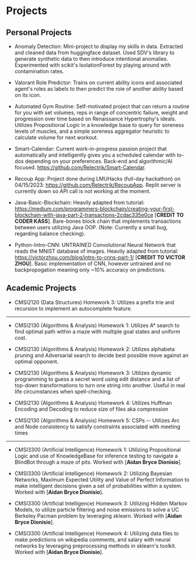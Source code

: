 # Projects


## Personal Projects
- Anomaly Detection: Mini-project to display my skills in data. Extracted and cleaned data from huggingface dataset. Used SDV's library to generate synthetic data to then introduce intentional anomalies. Experimented with scikit's IsolationForest by playing around with contamination rates.

- Valorant Role Predictor: Trains on current ability icons and associated agent's roles as labels to then predict the role of another ability based on its icon.
 
- Automated Gym Routine: Self-motivated project that can return a routine for you with set volumes, reps in range of concentric failure, weight and progression over time based on Renaissance Hypertrophy's ideals. Utilizes Propositional Logic in a knowledge base to query for soreness levels of muscles, and a simple soreness aggregator heuristic to calculate volume for next workout.

- Smart-Calendar: Current work-in-progress passion project that automatically and intelligently gives you a scheduled calendar with to-dos depending on your preferences. Back-end and algorithmic/AI focused. https://github.com/Relectrik/Smart-Calendar.

- Recoup App: Project done during LMUHacks (full-day hackathon) on 04/15/2023: https://github.com/Relectrik/RecoupApp. Replit server is currently down so API call is not working at the moment.

- Java-Basic-Blockchain: Heavily adapted from tutorial: https://medium.com/programmers-blockchain/creating-your-first-blockchain-with-java-part-2-transactions-2cdac335e0ce [**CREDIT TO CODER KASS**]. Bare-bones block chain that implements transactions between users utilizing Java OOP. (Note: Currently a small bug, regarding balance checking).

- Python-Intro-CNN: UNTRAINED Convolutional Neural Network that reads the MNIST database of images. Heavily adapted from tutorial: https://victorzhou.com/blog/intro-to-cnns-part-1/ [**CREDIT TO VICTOR ZHOU**]. Basic implementation of CNN, however untrained and no backpropogation meaning only ~10% accuracy on predictions.


## Academic Projects

- CMSI2120 (Data Structures) Homework 3: Utilizes a prefix trie and recursion to implement an autocomplete feature.

---

- CMSI2130 (Algorithms & Analysis) Homework 1: Utilizes A\* search to find optimal path within a maze with multiple goal states and uniform cost.

- CMSI2130 (Algorithms & Analysis) Homework 2: Utilizes alphabeta pruning and Adversarial search to decide best possible move against an optimal opponent.

- CMSI2130 (Algorithms & Analysis) Homework 3: Utilizes dynamic programming to guess a secret word using edit distance and a list of top-down transformations to turn one string into another. Useful in real life circumstances when spell-checking.

- CMSI2130 (Algorithms & Analysis) Homework 4: Utilizes Huffman Encoding and Decoding to reduce size of files aka compression

- CMSI2130 (Algorithms & Analysis) Homework 5: CSPs -- Utilizes Arc and Node consistency to satisfy constraints associated with meeting times

---

- CMSI3300 (Artificial Intelligence) Homework 1: Utilizing Propositional Logic and use of KnowledgeBase for inference testing to navigate a BlindBot through a maze of pits. Worked with [**Aidan Bryce Dionisio**].

- CMSI3300 (Artificial Intelligence) Homework 2: Utilizing Bayesian Networks, Maximum Expected Utility and Value of Perfect Information to make intelligent decisions given a set of probabilities within a system. Worked with [**Aidan Bryce Dionisio**].

- CMSI3300 (Artificial Intelligence) Homework 3: Utilizing Hidden Markov Models, to utilize particle filtering and noise emissions to solve a UC Berkeley Pacman problem by leveraging sklearn. Worked with [**Aidan Bryce Dionisio**].
  
- CMSI3300 (Artificial Intelligence) Homework 4: Utilizing data files to make predictions on wikipedia comments, and salary with neural networks by leveraging preprocessing methods in sklearn's toolkit. Worked with [**Aidan Bryce Dionisio**].
